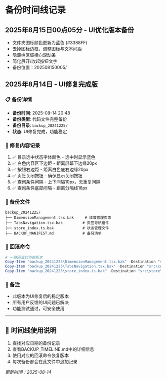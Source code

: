 # 备份时间线记录

## 2025年8月15日00点05分 - UI优化版本备份
- 文件夹图标颜色更新为蓝色 (#3388FF)
- 去掉图标边框，调整图标与文本间距
- 隐藏树区域横向滚动条
- 简化展开/收起按钮文字
- 备份位置：202508150005/

## 2025年8月14日 - UI修复完成版

### 📋 备份详情
- **备份时间**: 2025-08-14 20:48
- **备份类型**: 代码文件完整备份
- **备份目录**: `backup_20241225/`
- **状态**: UI修复完成，功能稳定

### 🔧 修复内容记录
1. ✅ 目录选中状态字体颜色 - 选中时显示蓝色
2. ✅ 白色内容区下边距 - 距离屏幕下边缘20px
3. ✅ 按钮右边距 - 距离白色底右边缘20px
4. ✅ 页签关闭按钮 - 确保显示关闭按钮
5. ✅ 查询条件间隔 - 上下间隔10px，无重复间隔
6. ✅ 查询条件底部间隔 - 距离分隔线16px

### 📁 备份文件
```
backup_20241225/
├── DimensionManagement.tsx.bak     # 维度管理页面
├── TabsNavigation.tsx.bak         # 页签导航组件
├── store_index.ts.bak             # 状态管理文件
├── BACKUP_MANIFEST.md             # 备份清单
```

### 🔄 回滚命令
```powershell
# 一键回滚到当前版本
Copy-Item "backup_20241225\DimensionManagement.tsx.bak" -Destination "src\pages\IntelligentReport\DimensionManagement.tsx" -Force
Copy-Item "backup_20241225\TabsNavigation.tsx.bak" -Destination "src\components\Layout\TabsNavigation.tsx" -Force
Copy-Item "backup_20241225\store_index.ts.bak" -Destination "src\store\index.ts" -Force
```

### 📝 备注
- 此版本为UI修复后的稳定版本
- 所有用户反馈的UI问题已解决
- 功能测试通过，可安全使用

---

## 📅 时间线使用说明
1. 查找对应日期的备份记录
2. 查看BACKUP_TIMELINE.md中的详细信息
3. 使用对应的回滚命令恢复版本
4. 每次备份都会在此文件中追加记录

*更新时间：2025-08-14*